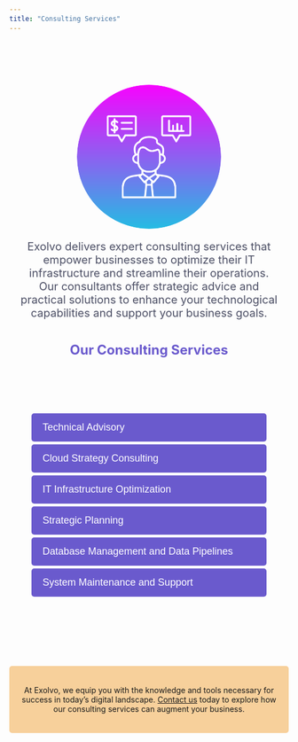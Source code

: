 ```yaml
---
title: "Consulting Services"
---
```


<style>
    .services-section {
        padding: 60px 20px;
    }

    .circle-image {
        width: 260px; /* Adjust the size to be smaller */
        height: 260px; /* Ensure the height matches the width for a perfect circle */
        border-radius: 50%; /* Make the image circular */
        object-fit: cover; /* Ensures the image covers the entire circle */
        display: block;
        margin: 20px auto; /* Center the image and add space above and below it */
    }

    .p{
        text-align: center;
    }

    .intro-text {
        font-size: 20px;
        color: #4C4F65;
        margin-bottom: 40px; /* Space after the intro text */
        text-align: center;
    }

    .intro-text h3 {
        font-size: 24px;
        color: #6A5ACD; /* Purple color for the section heading */
        margin-top: 40px; /* Space above the section heading */
        margin-bottom: 20px; /* Space below the section heading */
        text-align: center;
    }

    .service-title {
        background-color: #6A5ACD; /* Purple background for the title */
        color: white;
        padding: 15px 20px;
        font-size: 18px;
        cursor: pointer;
        text-align: left;
        border: none;
        outline: none;
        width: 100%;
        transition: background-color 0.3s ease;
        border-radius: 5px;
        margin-bottom: 5px;
    }

    .service-title:hover {
        background-color: #5a4dbd; /* Darker purple on hover */
    }

    .service-content {
        padding: 0 20px;
        background-color: #f4f9ff;
        max-height: 0;
        overflow: hidden;
        transition: max-height 0.3s ease-out;
        border-radius: 5px;
    }

    .service-content img {
        width: 100%;
        max-width: 600px; /* Adjust the max-width as needed */
        height: auto;
        margin: 15px 0; /* Add space around images */
        border-radius: 5px; /* Optional: Add a slight border radius */
    }

    .service-content p {
        margin: 15px 0;
        text-align: center;
    }

    .service-content ul {
        margin: 15px 0;
    }

    .active + .service-content {
        max-height: 1000px; /* Increased value to allow more content */
    }
</style>

<div class="services-section">
    <img src="/images/conult33.png" alt="Consulting Services Header Image" class="circle-image"> 
    <div class="intro-text">
        <p>Exolvo delivers expert consulting services that empower businesses to optimize their IT infrastructure and streamline their operations. Our consultants offer strategic advice and practical solutions to enhance your technological capabilities and support your business goals.</p>
        <h3>Our Consulting Services</h3>
    </div>
    <div class="services-section">
    <!-- Technical Advisory -->
    <button class="service-title">Technical Advisory</button>
    <div class="service-content">
        <p>Our technical advisors keep you informed about the latest technological advancements, offering recommendations on cloud integration, data management, and software development practices.</p>
    </div>
    <!-- Cloud Strategy Consulting -->
    <button class="service-title">Cloud Strategy Consulting</button>
    <div class="service-content">
        <p>We offer personalized strategies for cloud adoption and optimization, ensuring your cloud environment supports business growth and performance.</p>
    </div>
    <!-- IT Infrastructure Optimization -->
    <button class="service-title">IT Infrastructure Optimization</button>
    <div class="service-content">
        <p>We assess your current IT environment and provide solutions for network optimization, hardware upgrades, and virtual machine management. Our cloud migration services help ensure your infrastructure is scalable and future-proof.</p>
    </div>
    <!-- Strategic Planning -->
    <button class="service-title">Strategic Planning</button>
    <div class="service-content">
        <p>We help align your IT initiatives with business goals through a strategic roadmap that integrates new technologies and optimizes your tech investments for long-term success.</p>
    </div>
    <!-- Database Management and Data Pipelines -->
    <button class="service-title">Database Management and Data Pipelines</button>
    <div class="service-content">
        <p>Our expertise includes database design and management, as well as building data pipelines that streamline data flow and enable analytics for better decision-making.</p>
    </div>
    <!-- System Maintenance and Support -->
    <button class="service-title">System Maintenance and Support</button>
    <div class="service-content">
        <p>We offer strategic advice on technical support and system maintenance processes. Our consulting ensures that your IT team is equipped to handle system updates, troubleshoot issues, and keep your infrastructure running smoothly.</p>
    </div>
</div>


</div>


<script>
    document.addEventListener("DOMContentLoaded", function() {
        document.querySelectorAll('.service-title').forEach(button => {
            button.addEventListener('click', function () {
                this.classList.toggle('active');

                const content = this.nextElementSibling;
                if (this.classList.contains('active')) {
                    content.style.maxHeight = content.scrollHeight + 'px';
                } else {
                    content.style.maxHeight = null;
                }
            });
        });
    });
</script>

 
 
 <div class="service-content" style="max-height: none; padding: 20px; background-color: #F7D09B;">
   <p>At Exolvo, we equip you with the knowledge and tools necessary for success in today’s digital landscape. <a href="/contact-form.html" style="color: inherit; text-decoration: underline;">Contact us</a>  today to explore how our consulting services can augment your business.</p>
</div>

